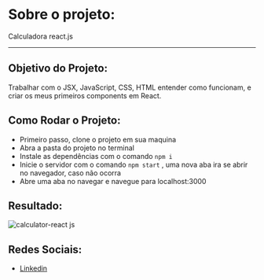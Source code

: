 # Sobre o projeto:

Calculadora react.js

---

## Objetivo do Projeto:

Trabalhar com o JSX, JavaScript, CSS, HTML entender como funcionam, e criar os meus primeiros components em React.


## Como Rodar o Projeto:

* Primeiro passo, clone o projeto em sua maquina
* Abra a pasta do projeto no terminal
* Instale as dependências com o comando `npm i` 
* Inicie o servidor com o comando `npm start` , uma nova aba ira se abrir no navegador, caso não ocorra
* Abre uma aba no navegar e navegue para localhost:3000

## Resultado:

![calculator-react js](https://github.com/rodrigolluzdevr/calculator-react/assets/127913307/84eda998-cf00-4bdd-9b69-3360ef696ac6)


## Redes Sociais:

* [Linkedin](https://www.linkedin.com/in/rodrigolluz/)


